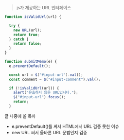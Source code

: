 
> js가 제공하는 URL 인터페이스 



```javascript
function isValidUrl(url) {

  try {
    new URL(url);
    return true;
  } catch {
    return false;
  }
}

function submitMemo(e) {
  e.preventDefault();

  const url = $("#input-url").val();
  const comment = $("#input-comment").val();

  if (!isValidUrl(url)) {
    alert("유효하지 않은 URL입니다.");
    $("#input-url").focus();
    return;
  }
```



글 나중에 쓸 목차
- e.preventDefault()를 써서 HTML에서 URL 검증 못한 이슈
- new URL 써서 올바른 URL 문법인지 검증 

